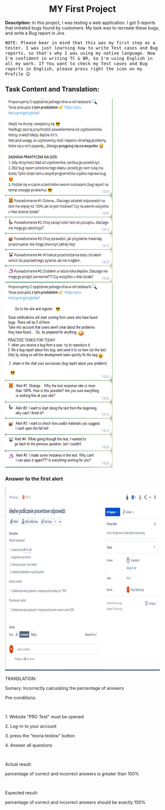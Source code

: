 <h1 align="center">MY First Project</h1> 
<p><b>Description:</b> In this project, I was testing a web application. I got 5 reports that imitated bugs found by customers. My task was to recreate these bugs, and write a Bug report in Jira.</p>

<tt>NOTE: Please bear in mind that this was my first step as a tester. I was just learning how to write Test cases and Bug reports, so that's why I was using my native language. Now I'm confident in writing TC & BR, So I'm using English in all my work. If You want to check my Test cases and Bug reports in English, please press right the icon on my Profile 😉</tt>
                                                                                                                                                                                                                                                      <br>
 <h2>Task Content and Translation:</h2>                                                                                                                                                                                                                                                     

 <img src="Projekt1.PNG" height=600 width=350> <img src="Projekt1ENG.png" height=600 width=350>

 <h3>Answer to the first alert</h3>
 <img src="BR1.jpg" height=600>
 <p>TRANSLATION: </p>
 <p>Sumary: Incorrectly calculating the percentage of answers</p>
 <p>Pre-conditions:</p>
 <br>
 <p>1. Website "PRO Test" must be opened</p>
 <p>2. Log-in to your account</p>
 <p>3. press the "teoria testów" button</p>
 <p>4. Answer all questions</p>
 <br>
 <p>Actual result:</p>
 <p>percentage of correct and incorrect answers is greater than 100%</p>
 <br>
 <p>Expected result:</p>
 <p>percentage of correct and incorrect answers should be exactly 100%</p>


